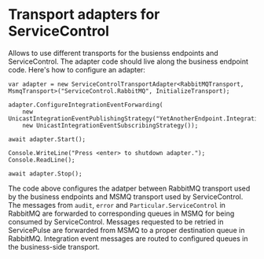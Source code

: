 # Transport adapters for ServiceControl

Allows to use different transports for the busienss endpoints and ServiceControl. The adapter code should live along the business endpoint code. Here's how to configure an adapter:

```
var adapter = new ServiceControlTransportAdapter<RabbitMQTransport, MsmqTransport>("ServiceControl.RabbitMQ", InitializeTransport);

adapter.ConfigureIntegrationEventForwarding(
    new UnicastIntegrationEventPublishingStrategy("YetAnotherEndpoint.IntegrationListener"),
    new UnicastIntegrationEventSubscribingStrategy());

await adapter.Start();

Console.WriteLine("Press <enter> to shutdown adapter.");
Console.ReadLine();

await adapter.Stop();
```

The code above configures the adatper between RabbitMQ transport used by the business endpoints and MSMQ transport used by ServiceControl. The messages from `audit`, `error` and `Particular.ServiceControl` in RabbitMQ are forwarded to corresponding queues in MSMQ for being consumed by ServiceControl.
Messages requested to be retried in ServicePulse are forwarded from MSMQ to a proper destination queue in RabbitMQ.
Integration event messages are routed to configured queues in the business-side transport.
